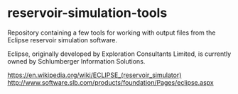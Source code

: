 reservoir-simulation-tools
==========================

Repository containing a few tools for working with output files from the Eclipse reservoir simulation software.

Eclipse, originally developed by Exploration Consultants Limited, is currently owned by Schlumberger Information Solutions.

https://en.wikipedia.org/wiki/ECLIPSE_(reservoir_simulator)
http://www.software.slb.com/products/foundation/Pages/eclipse.aspx
